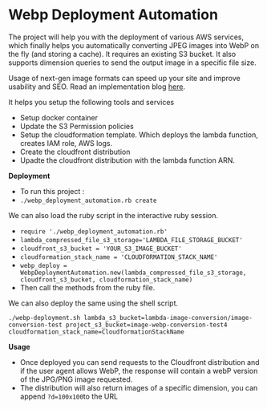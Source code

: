 # Webp Deployment Automation

The project will help you with the deployment of various AWS services, which finally helps you automatically converting JPEG images into WebP on the fly (and storing a cache). It requires an existing S3 bucket. It also supports dimension queries to send the output image in a specific file size.

Usage of next-gen image formats can speed up your site and improve usability and SEO. Read an implementation blog [here](https://medium.com/commutatus/how-we-improved-the-performance-of-an-e-commerce-site-using-next-gen-image-formats-8bcff1bf5b19). 

It helps you setup the following tools and services

- Setup docker container
- Update the S3 Permission policies
- Setup the cloudformation template. Which deploys the lambda function, creates IAM role, AWS logs.
- Create the cloudfront distribution
- Upadte the cloudfront distribution with the lambda function ARN.

**Deployment**

- To run this project :
- `./webp_deployment_automation.rb create`

We can also load the ruby script in the interactive ruby session.

- `require './webp_deployment_automation.rb'`
- `lambda_compressed_file_s3_storage='LAMBDA_FILE_STORAGE_BUCKET'`
- `cloudfront_s3_bucket = 'YOUR_S3_IMAGE_BUCKET'`
- `cloudformation_stack_name = 'CLOUDFORMATION_STACK_NAME'`
- `webp_deploy = WebpDeploymentAutomation.new(lambda_compressed_file_s3_storage, cloudfront_s3_bucket, cloudformation_stack_name)`
- Then call the methods from the ruby file.


We can also deploy the same using the shell script.

```
./webp-deployment.sh lambda_s3_bucket=lambda-image-conversion/image-conversion-test project_s3_bucket=image-webp-conversion-test4 cloudformation_stack_name=CloudformationStackName
```

**Usage**

- Once deployed you can send requests to the Cloudfront distribution and if the user agent allows WebP, the response will contain a webP version of the JPG/PNG image requested. 
- The distribution will also return images of a specific dimension, you can append `?d=100x100`to the URL